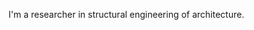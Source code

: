 I'm a researcher in structural engineering of architecture.

<!---
tknkjm615/tknkjm615 is a ✨ special ✨ repository because its `README.md` (this file) appears on your GitHub profile.
You can click the Preview link to take a look at your changes.
--->
